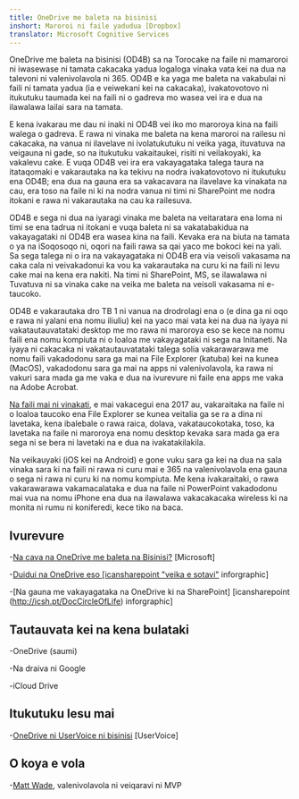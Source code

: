 ```yaml
---
title: OneDrive me baleta na bisinisi
inshort: Maroroi ni faile yadudua [Dropbox]
translator: Microsoft Cognitive Services
---
```



OneDrive me baleta na bisinisi (OD4B) sa na Torocake na faile ni mamaroroi ni iwasewase ni tamata cakacaka yadua logaloga vinaka vata kei na dua na talevoni ni valenivolavola ni 365. OD4B e ka yaga me baleta na vakabulai ni faili ni tamata yadua (ia e veiwekani kei na cakacaka), ivakatovotovo ni itukutuku taumada kei na faili ni o gadreva mo wasea vei ira e dua na ilawalawa lailai sara na tamata.

E kena ivakarau me dau ni inaki ni OD4B vei iko mo maroroya kina na faili walega o gadreva. E rawa ni vinaka me baleta na kena maroroi na railesu ni cakacaka, na vanua ni ilavelave ni ivolatukutuku ni veika yaga, ituvatuva na veigauna ni gade, so na itukutuku vakaitaukei, risiti ni veilakoyaki, ka vakalevu cake. E vuqa OD4B vei ira era vakayagataka talega taura na itataqomaki e vakarautaka na ka tekivu na nodra ivakatovotovo ni itukutuku ena OD4B; ena dua na gauna era sa vakacavara na ilavelave ka vinakata na cau, era toso na faile ni ki na nodra vanua ni timi ni SharePoint me nodra itokani e rawa ni vakarautaka na cau ka railesuva.

OD4B e sega ni dua na iyaragi vinaka me baleta na veitaratara ena loma ni timi se ena tadrua ni itokani e vuqa baleta ni sa vakatabakidua na vakayagataki ni OD4B era wasea kina na faili. Kevaka era na biuta na tamata o ya na iSoqosoqo ni, oqori na faili rawa sa qai yaco me bokoci kei na yali. Sa sega talega ni o ira na vakayagataka ni OD4B era via veisoli vakasama na caka cala ni veivakadonui ka vou ka vakarautaka na curu ki na faili ni levu cake mai na kena era nakiti. Na timi ni SharePoint, MS, se ilawalawa ni Tuvatuva ni sa vinaka cake na veika me baleta na veisoli vakasama ni e-taucoko.

OD4B e vakarautaka dro TB 1 ni vanua na drodrolagi ena o (e dina ga ni oqo e rawa ni yalani ena nomu iliuliu) kei na yaco mai vata kei na dua na iyaya ni vakatautauvatataki desktop me mo rawa ni maroroya eso se kece na nomu faili ena nomu kompiuta ni o loaloa me vakayagataki ni sega na Initaneti. Na iyaya ni cakacaka ni vakatautauvatataki talega solia vakarawarawa me nomu faili vakadodonu sara ga mai na File Explorer (katuba) kei na kunea (MacOS), vakadodonu sara ga mai na apps ni valenivolavola, ka rawa ni vakuri sara mada ga me vaka e dua na ivurevure ni faile ena apps me vaka na Adobe Acrobat. 

[Na faili mai ni vinakati](https://blogs.office.com/en-us/2017/05/11/introducing-onedrive-files-on-demand-and-additional-features-making-it-easier-to-access-and-share-files/), e mai vakacegui ena 2017 au, vakaraitaka na faile ni o loaloa taucoko ena File Explorer se kunea veitalia ga se ra a dina ni lavetaka, kena ibalebale o rawa raica, dolava, vakataucokotaka, toso, ka lavetaka na faile ni maroroya ena nomu desktop kevaka sara mada ga era sega ni se bera ni lavetaki na e dua na ivakatakilakila.

Na veikauyaki (iOS kei na Android) e gone vuku sara ga kei na dua na sala vinaka sara ki na faili ni rawa ni curu mai e 365 na valenivolavola ena gauna o sega ni rawa ni curu ki na nomu kompiuta. Me kena ivakaraitaki, o rawa vakarawarawa vakamacalataka e dua na faile ni PowerPoint vakadodonu mai vua na nomu iPhone ena dua na ilawalawa vakacakacaka wireless ki na monita ni rumu ni koniferedi, kece tiko na baca.

Ivurevure
---------

-[Na cava na OneDrive me baleta na
    Bisinisi?](https://support.office.com/en-us/article/What-is-OneDrive-for-Business-187f90af-056f-47c0-9656-cc0ddca7fdc2)
    \[Microsoft\]

-[Duidui na OneDrive eso
    \[icansharepoint "veika e sotavi"](http://icsh.pt/OneDriveTree)
    inforgraphic\]

-[Na gauna me vakayagataka na OneDrive ki na SharePoint] \[icansharepoint (http://icsh.pt/DocCircleOfLife)
    inforgraphic\]

Tautauvata kei na kena bulataki
--------------------

-OneDrive (saumi)

-Na draiva ni Google

-iCloud Drive

Itukutuku lesu mai
---------

-[OneDrive ni UserVoice ni bisinisi](https://onedrive.uservoice.com/forums/262982-onedrive/category/86090-onedrive-for-business)
    \[UserVoice\]

O koya e vola
---------

-[Matt Wade](https://www.linkedin.com/in/thatmattwade/), valenivolavola ni veiqaravi ni MVP

